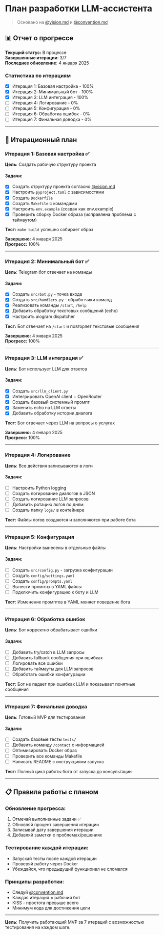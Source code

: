 # План разработки LLM-ассистента

> Основано на [@vision.md](@vision.md) и [@convention.md](@convention.md)

## 📊 Отчет о прогрессе

**Текущий статус:** В процессе  
**Завершенные итерации:** 3/7  
**Последнее обновление:** 4 января 2025  

### Статистика по итерациям
- [x] Итерация 1: Базовая настройка - 100%
- [x] Итерация 2: Минимальный бот - 100%
- [x] Итерация 3: LLM интеграция - 100%
- [ ] Итерация 4: Логирование - 0%
- [ ] Итерация 5: Конфигурация - 0%
- [ ] Итерация 6: Обработка ошибок - 0%
- [ ] Итерация 7: Финальная доводка - 0%

---

## 🎯 Итерационный план

### Итерация 1: Базовая настройка ✅
**Цель:** Создать рабочую структуру проекта

#### Задачи:
- [x] Создать структуру проекта согласно [@vision.md](@vision.md)
- [x] Настроить `pyproject.toml` с зависимостями
- [x] Создать `Dockerfile` 
- [x] Создать `Makefile` с командами
- [x] Настроить `env.example` (создан как env.example)
- [x] Проверить сборку Docker образа (исправлена проблема с таймаутом)

**Тест:** `make build` успешно собирает образ

**Завершено:** 4 января 2025  
**Прогресс:** 100%

---

### Итерация 2: Минимальный бот ✅
**Цель:** Telegram бот отвечает на команды

#### Задачи:
- [x] Создать `src/bot.py` - точка входа
- [x] Создать `src/handlers.py` - обработчики команд  
- [x] Реализовать команды `/start`, `/help`
- [x] Добавить обработку текстовых сообщений (echo)
- [x] Настроить aiogram dispatcher

**Тест:** Бот отвечает на `/start` и повторяет текстовые сообщения

**Завершено:** 4 января 2025  
**Прогресс:** 100%

---

### Итерация 3: LLM интеграция ✅
**Цель:** Бот использует LLM для ответов

#### Задачи:
- [x] Создать `src/llm_client.py`
- [x] Интегрировать OpenAI client + OpenRouter
- [x] Создать базовый системный промпт
- [x] Заменить echo на LLM ответы
- [x] Добавить обработку истории диалога

**Тест:** Бот отвечает через LLM на вопросы о услугах

**Завершено:** 4 января 2025  
**Прогресс:** 100%

---

### Итерация 4: Логирование
**Цель:** Все действия записываются в логи

#### Задачи:
- [ ] Настроить Python logging
- [ ] Создать логирование диалогов в JSON
- [ ] Создать логирование LLM запросов
- [ ] Добавить ротацию логов по дням
- [ ] Создать папку `logs/` в контейнере

**Тест:** Файлы логов создаются и заполняются при работе бота

---

### Итерация 5: Конфигурация
**Цель:** Настройки вынесены в отдельные файлы

#### Задачи:
- [ ] Создать `src/config.py` - загрузка конфигурации
- [ ] Создать `config/settings.yaml`
- [ ] Создать `config/prompts.yaml`
- [ ] Вынести промпты в YAML файлы
- [ ] Подключить конфигурацию к боту и LLM

**Тест:** Изменение промптов в YAML меняет поведение бота

---

### Итерация 6: Обработка ошибок
**Цель:** Бот корректно обрабатывает ошибки

#### Задачи:
- [ ] Добавить try/catch в LLM запросы
- [ ] Добавить fallback сообщения при ошибках
- [ ] Логировать все ошибки
- [ ] Добавить таймауты для LLM запросов
- [ ] Обработать ошибки конфигурации

**Тест:** Бот не падает при ошибках LLM и показывает понятные сообщения

---

### Итерация 7: Финальная доводка
**Цель:** Готовый MVP для тестирования

#### Задачи:
- [ ] Создать базовые тесты `tests/`
- [ ] Добавить команду `/contact` с информацией
- [ ] Оптимизировать Docker образ
- [ ] Проверить все команды Makefile
- [ ] Написать README с инструкциями запуска

**Тест:** Полный цикл работы бота от запуска до консультации

---

## 📋 Правила работы с планом

### Обновление прогресса:
1. Отмечай выполненные задачи ✅
2. Обновляй процент завершения итерации
3. Записывай дату завершения итерации
4. Добавляй заметки о проблемах/решениях

### Тестирование каждой итерации:
- Запускай тесты после каждой итерации
- Проверяй работу через Docker
- Убеждайся, что предыдущий функционал не сломался

### Принципы разработки:
- Следуй [@convention.md](@convention.md)
- Каждая итерация = рабочий бот
- KISS - простота превыше всего
- Минимум кода для достижения цели

---

**Цель:** Получить работающий MVP за 7 итераций с возможностью тестирования на каждом шаге.